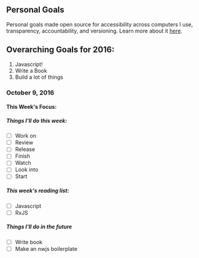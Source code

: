 ## Personal Goals
Personal goals made open source for accessibility across computers I use, transparency, accountability, and versioning. Learn more about it [here](http://una.im/personal-goals-guide).

## Overarching Goals for 2016:
1. Javascript!
2. Write a Book
3. Build a lot of things

### October 9, 2016

#### This Week's Focus:

##### Things I'll do this week:
- [ ] Work on
- [ ] Review
- [ ] Release
- [ ] Finish
- [ ] Watch
- [ ] Look into
- [ ] Start

##### This week's reading list:
- [ ] Javascript
- [ ] RxJS

##### Things I'll do in the future
- [ ] Write book
- [ ] Make an nwjs boilerplate
